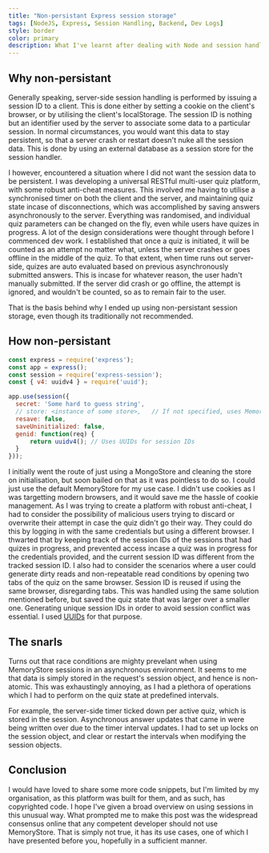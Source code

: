 ```yaml
---
title: "Non-persistant Express session storage"
tags: [NodeJS, Express, Session Handling, Backend, Dev Logs]
style: border
color: primary
description: What I've learnt after dealing with Node and session handling.
---
```


## Why non-persistant

Generally speaking, server-side session handling is performed by issuing a session ID to a client. This is done either by setting a cookie on the client's browser, or by utilising the client's localStorage.
The session ID is nothing but an identifier used by the server to associate some data to a particular session. In normal circumstances, you would want this data to stay persistent, so that a server crash or restart doesn't nuke all the session data.
This is done by using an external database as a session store for the session handler.

I however, encountered a situation where I did not want the session data to be persistent. I was developing a universal RESTful multi-user quiz platform, with some robust anti-cheat measures.
This involved me having to utilise a synchronised timer on both the client and the server, and maintaining quiz state incase of disconnections, which was accomplished by saving answers asynchronously to the server.
Everything was randomised, and individual quiz parameters can be changed on the fly, even while users have quizes in progress. A lot of the design considerations were thought through before I commenced dev work. I established that once a quiz is initiated, 
it will be counted as an attempt no matter what, unless the server crashes or goes offline in the middle of the quiz. To that extent, when time runs out server-side, quizes are auto evaluated based on previous asynchronously submitted answers. This is incase for whatever reason, the user hadn't manually submitted.
If the server did crash or go offline, the attempt is ignored, and wouldn't be counted, so as to remain fair to the user.

That is the basis behind why I ended up using non-persistant session storage, even though its traditionally not recommended.

## How non-persistant

``` javascript
const express = require('express');
const app = express();
const session = require('express-session');
const { v4: uuidv4 } = require('uuid');

app.use(session({
  secret: 'Some hard to guess string',
  // store: <instance of some store>,   // If not specified, uses MemoryStore
  resave: false,
  saveUninitialized: false,
  genid: function(req) {
      return uuidv4(); // Uses UUIDs for session IDs
  }
}));
```

I initially went the route of just using a MongoStore and cleaning the store on initialisation, but soon bailed on that as it was pointless to do so. I could just use the default MemoryStore for my use case.
I didn't use cookies as I was targetting modern browsers, and it would save me the hassle of cookie management. As I was trying to create a platform with robust anti-cheat, I had to consider the possibility 
of malicious users trying to discard or overwrite their attempt in case the quiz didn't go their way. They could do this by logging in with the same credentials but using a different browser.
I thwarted that by keeping track of the session IDs of the sessions that had quizes in progress, and prevented access incase a quiz was in progress for the credentials provided, and the current session ID was different from the tracked session ID. I also had to consider the scenarios where a user could generate dirty reads and non-repeatable read conditions by opening two tabs of the quiz on the same browser.
Session ID is reused if using the same browser, disregarding tabs. This was handled using the same solution mentioned before, but saved the quiz state that was larger over a smaller one. Generating unique session IDs in order to avoid session conflict was essential. I used [UUIDs](https://en.wikipedia.org/wiki/Universally_unique_identifier) for that purpose.

## The snarls

Turns out that race conditions are mighty prevelant when using MemoryStore sessions in an asynchronous environment. It seems to me that data is simply stored in the request's session object, and hence is non-atomic.
This was exhaustingly annoying, as I had a plethora of operations which I had to perform on the quiz state at predefined intervals.

For example, the server-side timer ticked down per active quiz, which is stored in the session. Asynchronous answer updates that came in were being written over due to the timer interval updates.
I had to set up locks on the session object, and clear or restart the intervals when modifying the session objects.

## Conclusion

I would have loved to share some more code snippets, but I'm limited by my organisation, as this platform was built for them, and as such, has copyrighted code. I hope I've given a broad overview on using sessions in this unusual way.
What prompted me to make this post was the widespread consensus online that any competent developer should not use MemoryStore. That is simply not true, it has its use cases, one of which I have presented before you, hopefully in a sufficient manner.





